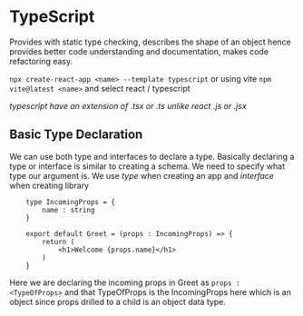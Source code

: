 # TypeScript
Provides with static type checking, describes the shape of an object hence provides better code understanding and documentation, makes code refactoring easy.

```npx create-react-app <name> --template typescript```
or 
using vite
```npm vite@latest <name>``` and select react / typescript

_typescript have an extension of .tsx or .ts unlike react .js or .jsx_

## Basic Type Declaration

We can use both type and interfaces to declare a type. Basically declaring a type or interface is similar to creating a schema. We need to specify what type our argument is.
We use *type* when creating an app and *interface* when creating library
```TSX
    type IncomingProps = {
        name : string
    }

    export default Greet = (props : IncomingProps) => {
        return (
            <h1>Welcome {props.name}</h1>
        )
    }
```
Here we are declaring the incoming props in Greet as `props : <TypeOfProps>`
and that TypeOfProps is the IncomingProps here which is an object since props drilled to a child is an object data type.

